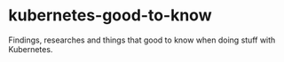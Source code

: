 # kubernetes-good-to-know
Findings, researches and things that good to know when doing stuff with Kubernetes. 
